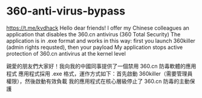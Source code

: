 # 360-anti-virus-bypass
https://t.me/kvdhack
Hello dear friends! I offer my Chinese colleagues an application that disables the 360.cn antivirus (360 Total Security)
The application is in .exe format and works in this way: first you launch 360killer (admin rights requsted), then your payload
My application stops active protection of 360.cn antivirus at the kernel level

親愛的朋友們大家好！我向我的中國同事提供了一個禁用 360.cn 防毒軟體的應用程式
應用程式採用 .exe 格式，運作方式如下：首先啟動 360killer（需要管理員權限），然後啟動有效負載
我的應用程式在核心層級停止了 360.cn 防毒的主動保護

